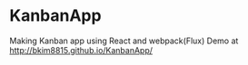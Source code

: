 # KanbanApp
Making Kanban app using React and webpack(Flux)
Demo at http://bkim8815.github.io/KanbanApp/
